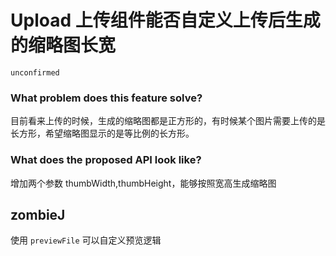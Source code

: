 # Upload 上传组件能否自定义上传后生成的缩略图长宽

`unconfirmed`

### What problem does this feature solve?

目前看来上传的时候，生成的缩略图都是正方形的，有时候某个图片需要上传的是长方形，希望缩略图显示的是等比例的长方形。

### What does the proposed API look like?

增加两个参数 thumbWidth,thumbHeight，能够按照宽高生成缩略图

<!-- generated by ant-design-issue-helper. DO NOT REMOVE -->

## zombieJ

使用 `previewFile` 可以自定义预览逻辑
